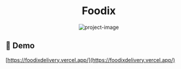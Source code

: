 <h1 align="center" id="title">Foodix</h1>

<p align="center"><img src="https://socialify.git.ci/Ansh2k3/foodix/image?language=1&owner=1&name=1&stargazers=1&theme=Light" alt="project-image"></p>

<h2>🚀 Demo</h2>

[https://foodixdelivery.vercel.app/](https://foodixdelivery.vercel.app/)
